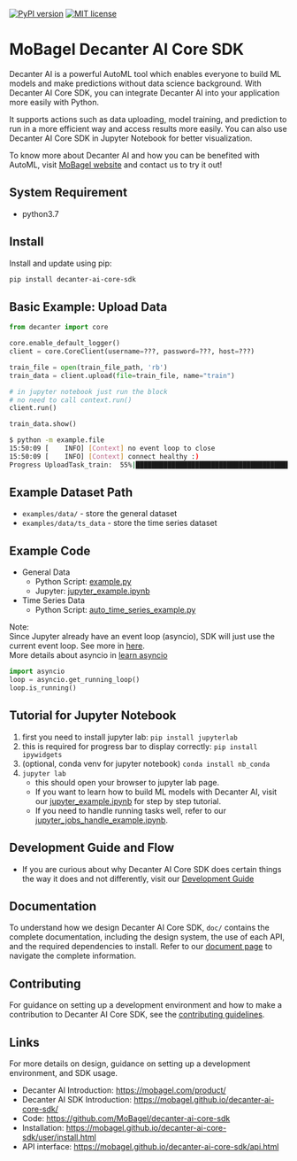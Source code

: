 [![PyPI version](https://badge.fury.io/py/decanter-ai-core-sdk.svg)](https://pypi.org/project/decanter-ai-core-sdk/)
[![MIT license](https://img.shields.io/badge/License-MIT-blue.svg)](https://github.com/MoBagel/decanter-ai-core-sdk)

# MoBagel Decanter AI Core SDK

Decanter AI is a powerful AutoML tool which enables everyone to build ML models and make predictions without data science background. With Decanter AI Core SDK, you can integrate Decanter AI into your application more easily with Python. 

It supports actions such as data uploading, model training, and prediction to run in a more efficient way and access results more easily. You can also use Decanter AI Core SDK in Jupyter Notebook for better visualization.

To know more about Decanter AI and how you can be benefited with AutoML, visit [MoBagel website](https://mobagel.com/product/) and contact us to try it out!

## System Requirement
* python3.7


## Install
Install and update using pip:
```bash
pip install decanter-ai-core-sdk
```


## Basic Example: Upload Data
```python
from decanter import core

core.enable_default_logger()
client = core.CoreClient(username=???, password=???, host=???)

train_file = open(train_file_path, 'rb')
train_data = client.upload(file=train_file, name="train")

# in jupyter notebook just run the block
# no need to call context.run()
client.run()

train_data.show()
```

```bash
$ python -m example.file
15:50:09 [    INFO] [Context] no event loop to close
15:50:09 [    INFO] [Context] connect healthy :)
Progress UploadTask_train:  55%|█████████████████████████████████████████
```

## Example Dataset Path 
* `examples/data/` - store the general dataset
* `examples/data/ts_data` - store the time series dataset


## Example Code
* General Data
	* Python Script: [example.py](https://github.com/MoBagel/decanter-ai-core-sdk/blob/master/examples/example.py)
	* Jupyter: [jupyter_example.ipynb](https://github.com/MoBagel/decanter-ai-core-sdk/blob/master/examples/jupyter_example.ipynb)
* Time Series Data
	* Python Script: [auto_time_series_example.py](https://github.com/MoBagel/decanter-ai-core-sdk/blob/master/examples/auto_time_series_example.py)  

Note:  
Since Jupyter already have an event loop (asyncio), SDK will just use the current event loop. See more in [here](https://www.notion.so/API-615d2fba4e7f45c4b5fe63cc192e481f#bb4f0a4b2847450abc4f80b025469170).  
More details about asyncio in [learn asyncio](https://docs.python.org/3/library/asyncio.html)
```python
import asyncio
loop = asyncio.get_running_loop()
loop.is_running()
```

## Tutorial for Jupyter Notebook
1. first you need to install jupyter lab: `pip install jupyterlab`
2. this is required for progress bar to display correctly: `pip install ipywidgets`
3. (optional, conda venv for jupyter notebook) `conda install nb_conda`
4. `jupyter lab`
	* this should open your browser to jupyter lab page.
    * If you want to learn how to build ML models with Decanter AI, visit our [jupyter_example.ipynb](https://github.com/MoBagel/decanter-ai-core-sdk/blob/master/examples/jupyter_example.ipynb) for step by step tutorial.
    * If you need to handle running tasks well, refer to our [jupyter_jobs_handle_example.ipynb](https://github.com/MoBagel/decanter-ai-core-sdk/blob/master/examples/jupyter_jobs_handle_example.ipynb).


## Development Guide and Flow
* If you are curious about why Decanter AI Core SDK does certain things the way it does and not differently, visit our [Development Guide](https://mobagel.github.io/decanter-ai-core-sdk/notes/design.html)


## Documentation
To understand how we design Decanter AI Core SDK, `doc/` contains the complete documentation, including the design system, the use of each API, and the required dependencies to install. Refer to our [document page](https://mobagel.github.io/decanter-ai-core-sdk/index.html) to navigate the complete information.


## Contributing
For guidance on setting up a development environment and how to make a contribution to Decanter AI Core SDK, see the [contributing guidelines](https://mobagel.github.io/decanter-ai-core-sdk/notes/contributing.html).


## Links
For more details on design, guidance on setting up a development environment, and SDK usage.

* Decanter AI Introduction: https://mobagel.com/product/
* Decanter AI SDK Introduction: https://mobagel.github.io/decanter-ai-core-sdk/
* Code: https://github.com/MoBagel/decanter-ai-core-sdk
* Installation: https://mobagel.github.io/decanter-ai-core-sdk/user/install.html
* API interface: https://mobagel.github.io/decanter-ai-core-sdk/api.html
